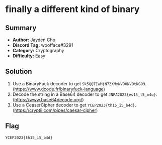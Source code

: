 finally a different kind of binary
===

## Summary
* **Author:** Jayden Cho
* **Discord Tag:** woofface#3291
* **Category:** Cryptography
* **Difficulty:** Easy

## Solution
1. Use a BinaryFuck decoder to get `Sk5QQTIwMjN7ZXMxNV90NV9tNG99`. (https://www.dcode.fr/binaryfuck-language)
2. Decode the string in a Base64 decoder to get `JNPA2023{es15_t5_m4o}`. (https://www.base64decode.org/)
3. Use a CeaserCipher decoder to get `YCEP2023{th15_i5_b4d}`. (https://cryptii.com/pipes/caesar-cipher)

## Flag
```
YCEP2023{th15_i5_b4d}
```
